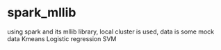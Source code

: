# spark_mllib
using spark and its mllib library, local cluster is used, data is some mock data
Kmeans
Logistic regression
SVM
